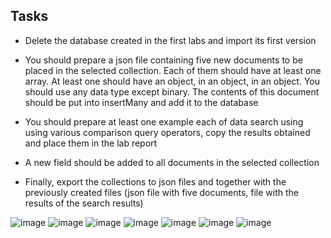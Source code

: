 ## Tasks 

- Delete the database created in the first labs and import its first version

- You should prepare a json file containing five new documents to be placed
in the selected collection. Each of them should have at least one array.
At least one should have an object, in an object, in an object. You should use
any data type except binary. The contents of this document should be put into
insertMany and add it to the database

- You should prepare at least one example each of data search using
using various comparison query operators, copy the results obtained
and place them in the lab report

- A new field should be added to all documents in the selected collection

- Finally, export the collections to json files and together with the previously
created files (json file with five documents, file with the results of the
search results)

![image](https://user-images.githubusercontent.com/89588699/226125122-2badd46b-030e-4f18-b7fc-5d089d4dae20.png)
![image](https://user-images.githubusercontent.com/89588699/226125415-988ddb14-1630-4c9e-b94d-e0799fdc4a72.png)
![image](https://user-images.githubusercontent.com/89588699/226125496-9ea5e969-ff80-4bbb-b713-0d5eb9580184.png)
![image](https://user-images.githubusercontent.com/89588699/226125676-611c2acf-7ee9-4c23-a5bd-22ed5bab7684.png)
![image](https://user-images.githubusercontent.com/89588699/226125686-056caaa7-5e24-4532-a2b9-7c3beeeb6ad7.png)
![image](https://user-images.githubusercontent.com/89588699/226125694-a8f6a918-0117-45e9-a035-9f21a86850fd.png)
![image](https://user-images.githubusercontent.com/89588699/226125705-a3a29a58-b0fe-4013-8d33-2d113057c0f1.png)
